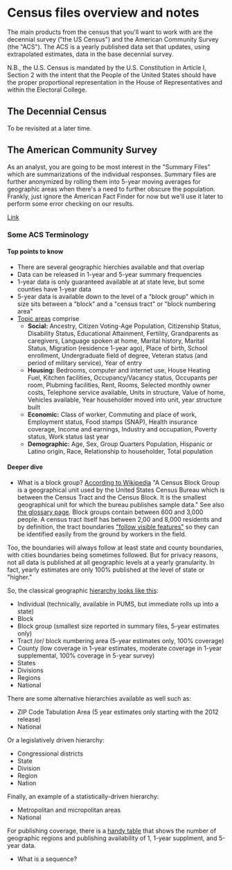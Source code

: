 # Census files overview and notes

The main products from the census that you'll want to work with are the decennial survey ("the US Census") and the
American Community Survey (the "ACS"). The ACS is a yearly published data set that updates, using extrapolated estimates,
data in the base decennial survey.

N.B., the U.S. Census is mandated by the U.S. Constitution in Article I, Section 2 with the intent that the People of the
United States should have the proper proportional representation in the House of Representatives and 
within the Electoral College.

## The Decennial Census

To be revisited at a later time.

## The American Community Survey

As an analyst, you are going to be most interest in the "Summary Files" which are summarizations of the individual responses. Summary files are further anonymized by rolling them into 5-year moving averages for geographic areas when there's a need to further obscure the population. Frankly, just ignore the American Fact Finder for now but we'll use it later to perform some error checking on our results.

[Link](https://www.census.gov/programs-surveys/acs/data/summary-file.html)


### Some ACS Terminology

#### Top points to know
* There are several geographic hierchies available and that overlap
* Data can be released in 1-year and 5-year summary frequencies
* 1-year data is only guaranteed available at at state leve, but some counties have 1-year data
* 5-year data is available down to the level of a "block group" which in size sits between a "block" and a "census tract" or "block numbering area"
* [Topic areas](https://www.census.gov/programs-surveys/acs/guidance/subjects.html) comprise
    * **Social:** Ancestry, Citizen Voting-Age Population, Citizenship Status, Disability Status, Educational Attainment, Fertility, Grandparents as caregivers, Language spoken at home, Marital history, Marital Status, Migration (residence 1-year ago), Place of birth, School enrollment, Undergraduate field of degree, Veteran status (and period of military service), Year of entry
    * **Housing:** Bedrooms, computer and internet use, House Heating Fuel, Kitchen facilities, Occupancy/Vacancy status, Occupants per room,
    Plubming facilities, Rent, Rooms, Selected monthly owner costs, Telephone service available, Units in structure, Value of home, Vehicles available,
    Year householder moved into unit, year structure built
    * **Economic:** Class of worker, Commuting and place of work, Employment status, Food stamps (SNAP), Health insurance coverage, Income and earnings, Industry and occupation, Poverty status, Work status last year
    * **Demographic:** Age, Sex, Group Quarters Population, Hispanic or Latino origin, Race, Relationship to householder, Total population

#### Deeper dive

* What is a block group? [According to Wikipedia](https://en.wikipedia.org/wiki/Census_block_group) "A Census Block Group is a geographical unit used by the United States Census Bureau which is between the Census Tract and the Census Block. It is the smallest geographical unit for which the bureau publishes sample data." See also [the glossary page](https://www.census.gov/geo/reference/gtc/gtc_bg.html?cssp=SERP). Block groups contain between 600 and 3,000 people. A census tract itself has between 2,00 and 8,000 residents and by definition, the tract boundaries ["follow visible features"](https://www2.census.gov/geo/pdfs/reference/GARM/Ch10GARM.pdf) so they can be identified easily from the ground by workers in the field.

Too, the boundaries will always follow at least state and county boundaries, with cities boundaries being sometimes followed. But for privacy reasons, not all data is published at all geographic levels at a yearly granularity. In fact, yearly estimates are only 100% published at the level of state or "higher."

So, the classical geographic [hierarchy looks like this](https://www.census.gov/programs-surveys/acs/geography-acs/concepts-definitions.html):
- Individual (technically, available in PUMS, but immediate rolls up into a state)
- Block
- Block group (smallest size reported in summary files, 5-year estimates only)
- Tract /or/ block numbering area (5-year estimates only, 100% coverage)
- County (low coverage in 1-year estimates, moderate coverage in 1-year supplemental, 100% coverage in 5-year survey)
- States 
- Divisions
- Regions
- National

There are some alternative hierarchies available as well such as:
- ZIP Code Tabulation Area (5 year estimates only starting with the 2012 release)
- National

Or a legislatively driven hierarchy:
- Congressional districts
- State
- Division
- Region
- Nation

Finally, an example of a statistically-driven hierarchy:
- Metropolitan and micropolitan areas
- National

For publishing coverage, there is a [handy table](https://www.census.gov/programs-surveys/acs/geography-acs/areas-published.html) that shows the number 
of geographic regions and publishing availability of 1, 1-year supplment, and 5-year data.

* What is a sequence? 

